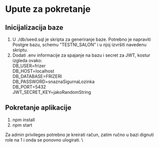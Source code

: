 # Upute za pokretanje

## Inicijalizacija baze

1. U ./db/seed.sql je skripta za generiranje baze. Potrebno je napraviti Postgre bazu, schemu "TESTNI_SALON" i u njoj izvršiti navedenu skriptu.
2. Dodati .env informacije za spajanje na bazu i secret za JWT, kostur izgleda ovako: \
    DB_USER=frizer \
    DB_HOST=localhost \
    DB_DATABASE=FRIZERI \
    DB_PASSWORD=snaznaSigurnaLozinka \
    DB_PORT=5432 \
    JWT_SECRET_KEY=jakoRandomString


## Pokretanje aplikacije

1. npm install
2. npm start

Za admin privileges potrebno je kreirati račun, zatim ručno u bazi dignuti role na 1 i onda se ponovno ulogirati. \